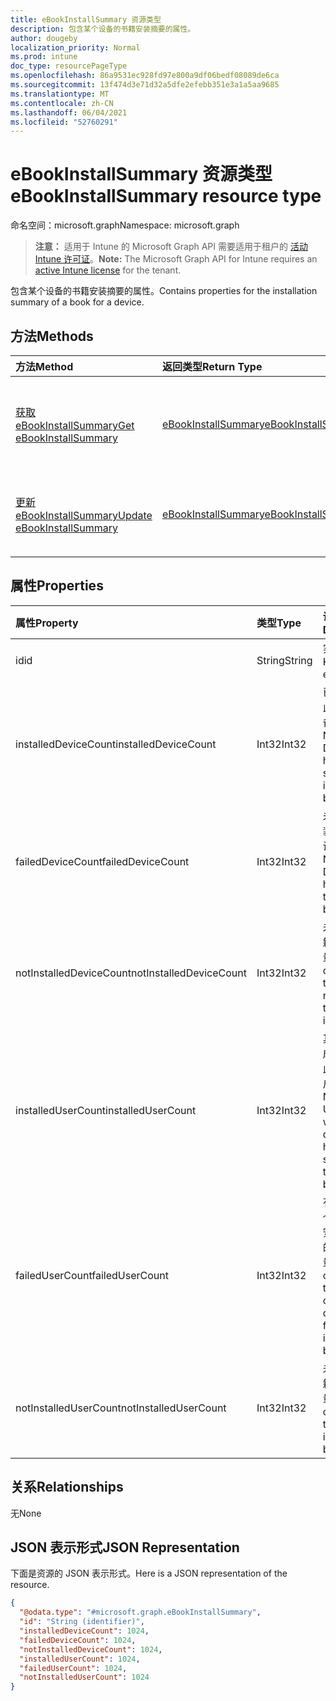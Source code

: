 ```yaml
---
title: eBookInstallSummary 资源类型
description: 包含某个设备的书籍安装摘要的属性。
author: dougeby
localization_priority: Normal
ms.prod: intune
doc_type: resourcePageType
ms.openlocfilehash: 86a9531ec928fd97e800a9df06bedf08089de6ca
ms.sourcegitcommit: 13f474d3e71d32a5dfe2efebb351e3a1a5aa9685
ms.translationtype: MT
ms.contentlocale: zh-CN
ms.lasthandoff: 06/04/2021
ms.locfileid: "52760291"
---
```

# <a name="ebookinstallsummary-resource-type"></a><span data-ttu-id="eb816-103">eBookInstallSummary 资源类型</span><span class="sxs-lookup"><span data-stu-id="eb816-103">eBookInstallSummary resource type</span></span>

<span data-ttu-id="eb816-104">命名空间：microsoft.graph</span><span class="sxs-lookup"><span data-stu-id="eb816-104">Namespace: microsoft.graph</span></span>

> <span data-ttu-id="eb816-105">**注意：** 适用于 Intune 的 Microsoft Graph API 需要适用于租户的 [活动 Intune 许可证](https://go.microsoft.com/fwlink/?linkid=839381)。</span><span class="sxs-lookup"><span data-stu-id="eb816-105">**Note:** The Microsoft Graph API for Intune requires an [active Intune license](https://go.microsoft.com/fwlink/?linkid=839381) for the tenant.</span></span>

<span data-ttu-id="eb816-106">包含某个设备的书籍安装摘要的属性。</span><span class="sxs-lookup"><span data-stu-id="eb816-106">Contains properties for the installation summary of a book for a device.</span></span>

## <a name="methods"></a><span data-ttu-id="eb816-107">方法</span><span class="sxs-lookup"><span data-stu-id="eb816-107">Methods</span></span>
|<span data-ttu-id="eb816-108">方法</span><span class="sxs-lookup"><span data-stu-id="eb816-108">Method</span></span>|<span data-ttu-id="eb816-109">返回类型</span><span class="sxs-lookup"><span data-stu-id="eb816-109">Return Type</span></span>|<span data-ttu-id="eb816-110">说明</span><span class="sxs-lookup"><span data-stu-id="eb816-110">Description</span></span>|
|:---|:---|:---|
|[<span data-ttu-id="eb816-111">获取 eBookInstallSummary</span><span class="sxs-lookup"><span data-stu-id="eb816-111">Get eBookInstallSummary</span></span>](../api/intune-books-ebookinstallsummary-get.md)|[<span data-ttu-id="eb816-112">eBookInstallSummary</span><span class="sxs-lookup"><span data-stu-id="eb816-112">eBookInstallSummary</span></span>](../resources/intune-books-ebookinstallsummary.md)|<span data-ttu-id="eb816-113">读取 [eBookInstallSummary](../resources/intune-books-ebookinstallsummary.md) 对象的属性和关系。</span><span class="sxs-lookup"><span data-stu-id="eb816-113">Read properties and relationships of the [eBookInstallSummary](../resources/intune-books-ebookinstallsummary.md) object.</span></span>|
|[<span data-ttu-id="eb816-114">更新 eBookInstallSummary</span><span class="sxs-lookup"><span data-stu-id="eb816-114">Update eBookInstallSummary</span></span>](../api/intune-books-ebookinstallsummary-update.md)|[<span data-ttu-id="eb816-115">eBookInstallSummary</span><span class="sxs-lookup"><span data-stu-id="eb816-115">eBookInstallSummary</span></span>](../resources/intune-books-ebookinstallsummary.md)|<span data-ttu-id="eb816-116">更新 [eBookInstallSummary](../resources/intune-books-ebookinstallsummary.md) 对象的属性。</span><span class="sxs-lookup"><span data-stu-id="eb816-116">Update the properties of a [eBookInstallSummary](../resources/intune-books-ebookinstallsummary.md) object.</span></span>|

## <a name="properties"></a><span data-ttu-id="eb816-117">属性</span><span class="sxs-lookup"><span data-stu-id="eb816-117">Properties</span></span>
|<span data-ttu-id="eb816-118">属性</span><span class="sxs-lookup"><span data-stu-id="eb816-118">Property</span></span>|<span data-ttu-id="eb816-119">类型</span><span class="sxs-lookup"><span data-stu-id="eb816-119">Type</span></span>|<span data-ttu-id="eb816-120">说明</span><span class="sxs-lookup"><span data-stu-id="eb816-120">Description</span></span>|
|:---|:---|:---|
|<span data-ttu-id="eb816-121">id</span><span class="sxs-lookup"><span data-stu-id="eb816-121">id</span></span>|<span data-ttu-id="eb816-122">String</span><span class="sxs-lookup"><span data-stu-id="eb816-122">String</span></span>|<span data-ttu-id="eb816-123">实体的键。</span><span class="sxs-lookup"><span data-stu-id="eb816-123">Key of the entity.</span></span>|
|<span data-ttu-id="eb816-124">installedDeviceCount</span><span class="sxs-lookup"><span data-stu-id="eb816-124">installedDeviceCount</span></span>|<span data-ttu-id="eb816-125">Int32</span><span class="sxs-lookup"><span data-stu-id="eb816-125">Int32</span></span>|<span data-ttu-id="eb816-126">已成功安装此书籍的设备数量。</span><span class="sxs-lookup"><span data-stu-id="eb816-126">Number of Devices that have successfully installed this book.</span></span>|
|<span data-ttu-id="eb816-127">failedDeviceCount</span><span class="sxs-lookup"><span data-stu-id="eb816-127">failedDeviceCount</span></span>|<span data-ttu-id="eb816-128">Int32</span><span class="sxs-lookup"><span data-stu-id="eb816-128">Int32</span></span>|<span data-ttu-id="eb816-129">未能成功安装此书籍的设备数量。</span><span class="sxs-lookup"><span data-stu-id="eb816-129">Number of Devices that have failed to install this book.</span></span>|
|<span data-ttu-id="eb816-130">notInstalledDeviceCount</span><span class="sxs-lookup"><span data-stu-id="eb816-130">notInstalledDeviceCount</span></span>|<span data-ttu-id="eb816-131">Int32</span><span class="sxs-lookup"><span data-stu-id="eb816-131">Int32</span></span>|<span data-ttu-id="eb816-132">未安装此书籍的设备数量。</span><span class="sxs-lookup"><span data-stu-id="eb816-132">Number of Devices that does not have this book installed.</span></span>|
|<span data-ttu-id="eb816-133">installedUserCount</span><span class="sxs-lookup"><span data-stu-id="eb816-133">installedUserCount</span></span>|<span data-ttu-id="eb816-134">Int32</span><span class="sxs-lookup"><span data-stu-id="eb816-134">Int32</span></span>|<span data-ttu-id="eb816-135">其设备全部成功安装了此书籍的用户数量。</span><span class="sxs-lookup"><span data-stu-id="eb816-135">Number of Users whose devices have all succeeded to install this book.</span></span>|
|<span data-ttu-id="eb816-136">failedUserCount</span><span class="sxs-lookup"><span data-stu-id="eb816-136">failedUserCount</span></span>|<span data-ttu-id="eb816-137">Int32</span><span class="sxs-lookup"><span data-stu-id="eb816-137">Int32</span></span>|<span data-ttu-id="eb816-138">有 1 个或多个设备未能安装此书籍的用户数量。</span><span class="sxs-lookup"><span data-stu-id="eb816-138">Number of Users that have 1 or more device that failed to install this book.</span></span>|
|<span data-ttu-id="eb816-139">notInstalledUserCount</span><span class="sxs-lookup"><span data-stu-id="eb816-139">notInstalledUserCount</span></span>|<span data-ttu-id="eb816-140">Int32</span><span class="sxs-lookup"><span data-stu-id="eb816-140">Int32</span></span>|<span data-ttu-id="eb816-141">未安装此书籍的用户数量。</span><span class="sxs-lookup"><span data-stu-id="eb816-141">Number of Users that did not install this book.</span></span>|

## <a name="relationships"></a><span data-ttu-id="eb816-142">关系</span><span class="sxs-lookup"><span data-stu-id="eb816-142">Relationships</span></span>
<span data-ttu-id="eb816-143">无</span><span class="sxs-lookup"><span data-stu-id="eb816-143">None</span></span>

## <a name="json-representation"></a><span data-ttu-id="eb816-144">JSON 表示形式</span><span class="sxs-lookup"><span data-stu-id="eb816-144">JSON Representation</span></span>
<span data-ttu-id="eb816-145">下面是资源的 JSON 表示形式。</span><span class="sxs-lookup"><span data-stu-id="eb816-145">Here is a JSON representation of the resource.</span></span>
<!-- {
  "blockType": "resource",
  "keyProperty": "id",
  "@odata.type": "microsoft.graph.eBookInstallSummary"
}
-->
``` json
{
  "@odata.type": "#microsoft.graph.eBookInstallSummary",
  "id": "String (identifier)",
  "installedDeviceCount": 1024,
  "failedDeviceCount": 1024,
  "notInstalledDeviceCount": 1024,
  "installedUserCount": 1024,
  "failedUserCount": 1024,
  "notInstalledUserCount": 1024
}
```




